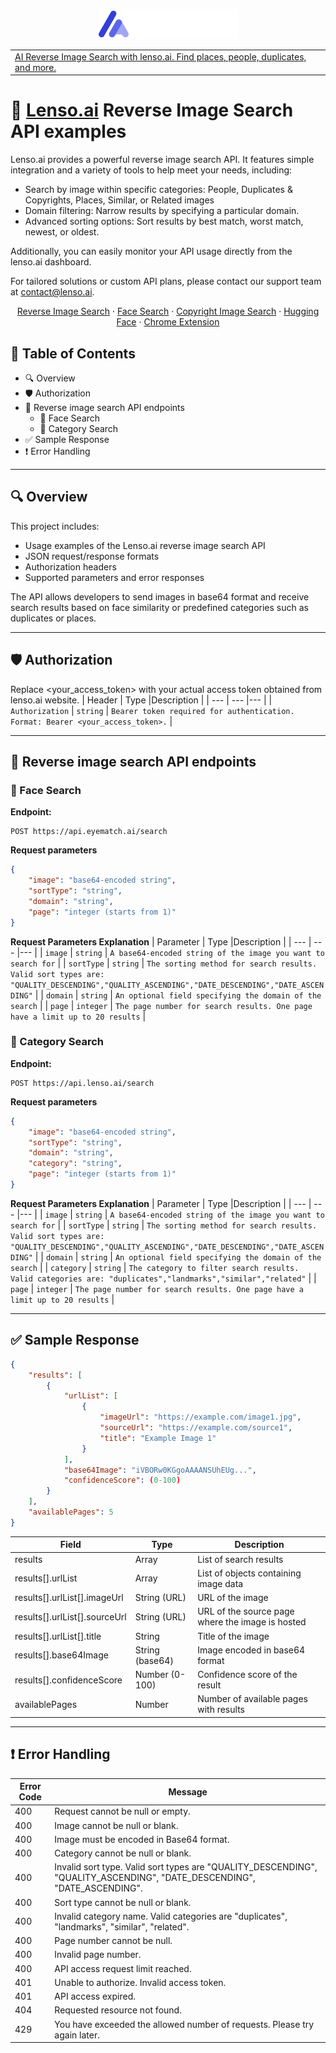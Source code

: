<p align="center">
  <img src="./images/lenso-text-logo-dark-theme-300.png" alt="Lenso.ai logo" />
</p>

<table align="center">
  <tr>
    <td>
      <a href="https://lenso.ai">AI Reverse Image Search with lenso.ai. Find places, people, duplicates, and more.</a>
    </td>
  </tr>
</table>


# 📸 [Lenso.ai](https://lenso.ai) Reverse Image Search API examples

Lenso.ai provides a powerful reverse image search API. It features simple integration and a variety of tools to help meet your needs, including:

- Search by image within specific categories: People, Duplicates & Copyrights, Places, Similar, or Related images
- Domain filtering: Narrow results by specifying a particular domain.
- Advanced sorting options: Sort results by best match, worst match, newest, or oldest.

Additionally, you can easily monitor your API usage directly from the lenso.ai dashboard.

For tailored solutions or custom API plans, please contact our support team at contact@lenso.ai.



<div align="center">
  <a href="https://lenso.ai/en/page/reverse-image-search">Reverse Image Search</a>
    ·
   <a href="https://lenso.ai/en/page/face-search">Face Search</a>
    ·
   <a href="https://lenso.ai/en/page/copyright-image-search">Copyright Image Search</a>  
    ·
    <a href="https://huggingface.co/LensoAI">Hugging Face</a>
    ·
    <a href="https://chromewebstore.google.com/detail/lensoai-reverse-image-sea/fdlopgpbkloofphfpbikfcdhfalkmpmp">Chrome Extension </a>  
</div>



## 📌 Table of Contents

- 🔍 Overview
- 🛡️ Authorization
- 📡 Reverse image search API endpoints
  - 👤 Face Search
  - 📂 Category Search
- ✅ Sample Response
- ❗ Error Handling

---

## 🔍 Overview

This project includes:

- Usage examples of the Lenso.ai reverse image search API  
- JSON request/response formats  
- Authorization headers  
- Supported parameters and error responses  

The API allows developers to send images in base64 format and receive search results based on face similarity or predefined categories such as duplicates or places.

---
## 🛡️ Authorization
Replace <your_access_token> with your actual access token obtained from lenso.ai website.
| Header | Type |Description |
| --- | --- |--- |
| `Authorization` | `string` | `Bearer token required for authentication. Format: Bearer <your_access_token>.` |

---
## 📡 Reverse image search API endpoints

### 👤 Face Search

**Endpoint:**

```http
POST https://api.eyematch.ai/search
```
**Request parameters**
```json
{
    "image": "base64-encoded string",
    "sortType": "string",
    "domain": "string",
    "page": "integer (starts from 1)"
}
```

**Request Parameters Explanation**
| Parameter | Type |Description |
| --- | --- |--- |
| `image` | `string` | `A base64-encoded string of the image you want to search for` |
| `sortType` | `string` | `The sorting method for search results. Valid sort types are: "QUALITY_DESCENDING","QUALITY_ASCENDING","DATE_DESCENDING","DATE_ASCENDING"` |
| `domain` | `string` | `An optional field specifying the domain of the search` |
| `page` | `integer` | `The page number for search results. One page have a limit up to 20 results` |


### 📂 Category Search

**Endpoint:**

```http
POST https://api.lenso.ai/search
```
**Request parameters**
```json
{
    "image": "base64-encoded string",
    "sortType": "string",
    "domain": "string",
    "category": "string",
    "page": "integer (starts from 1)"
}
```

**Request Parameters Explanation**
| Parameter | Type |Description |
| --- | --- |--- |
| `image` | `string` | `A base64-encoded string of the image you want to search for` |
| `sortType` | `string` | `The sorting method for search results. Valid sort types are: "QUALITY_DESCENDING","QUALITY_ASCENDING","DATE_DESCENDING","DATE_ASCENDING"` |
| `domain` | `string` | `An optional field specifying the domain of the search` |
| `category` | `string` | `The category to filter search results. Valid categories are: "duplicates","landmarks","similar","related"` |
| `page` | `integer` | `The page number for search results. One page have a limit up to 20 results` |

---

## ✅ Sample Response
```json
{
    "results": [
        {
            "urlList": [
                {
                    "imageUrl": "https://example.com/image1.jpg",
                    "sourceUrl": "https://example.com/source1",
                    "title": "Example Image 1"
                }
            ],
            "base64Image": "iVBORw0KGgoAAAANSUhEUg...",
            "confidenceScore": (0-100)
        }
    ],
    "availablePages": 5
}
```
| Field                          | Type              | Description                              |
|-------------------------------|-------------------|------------------------------------------|
| results                       | Array             | List of search results                   |
| results[].urlList             | Array             | List of objects containing image data   |
| results[].urlList[].imageUrl  | String (URL)      | URL of the image                         |
| results[].urlList[].sourceUrl | String (URL)      | URL of the source page where the image is hosted |
| results[].urlList[].title     | String            | Title of the image                       |
| results[].base64Image         | String (base64)   | Image encoded in base64 format           |
| results[].confidenceScore     | Number (0-100)    | Confidence score of the result           |
| availablePages                | Number            | Number of available pages with results   |
---
## ❗ Error Handling
| Error Code | Message                                                                                     |
|------------|---------------------------------------------------------------------------------------------|
| 400        | Request cannot be null or empty.                                                            |
| 400        | Image cannot be null or blank.                                                              |
| 400        | Image must be encoded in Base64 format.                                                     |
| 400        | Category cannot be null or blank.                                                           |
| 400        | Invalid sort type. Valid sort types are "QUALITY_DESCENDING", "QUALITY_ASCENDING", "DATE_DESCENDING", "DATE_ASCENDING". |
| 400        | Sort type cannot be null or blank.                                                          |
| 400        | Invalid category name. Valid categories are "duplicates", "landmarks", "similar", "related".|
| 400        | Page number cannot be null.                                                                 |
| 400        | Invalid page number.                                                                        |
| 400        | API access request limit reached.                                                           |
| 401        | Unable to authorize. Invalid access token.                                                  |
| 401        | API access expired.                                                                         |
| 404        | Requested resource not found.                                                               |
| 429        | You have exceeded the allowed number of requests. Please try again later.                   |

